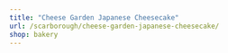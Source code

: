 ```yaml
---
title: "Cheese Garden Japanese Cheesecake"
url: /scarborough/cheese-garden-japanese-cheesecake/
shop: bakery
---
```

